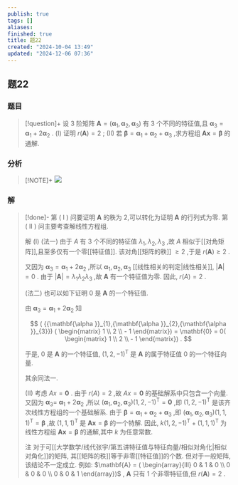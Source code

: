 ```yaml
---
publish: true
tags: []
aliases: 
finished: true
title: 题22
created: "2024-10-04 13:49"
updated: "2024-12-06 07:36"
---
```

## 题22
### 题目
> [!question]+
> 设 3 阶矩阵 $\mathbf{A} = ( {{\mathbf{\alpha }}_{1},{\mathbf{\alpha }}_{2},{\mathbf{\alpha }}_{3}})$ 有 3 个不同的特征值,且 ${\mathbf{\alpha }}_{3} = {\mathbf{\alpha }}_{1} + 2{\mathbf{\alpha }}_{2}$ .
> (I) 证明 $r( \mathbf{A}) = 2$ ;
> (II) 若 $\mathbf{\beta } = {\mathbf{\alpha }}_{1} + {\mathbf{\alpha }}_{2} + {\mathbf{\alpha }}_{3}$ ,求方程组 $\mathbf{A}\mathbf{x} = \mathbf{\beta }$ 的通解.
### 分析
> [!NOTE]+
> ![](https://img.hwenyi.live/202412061532193.webp)
### 解
> [!done]-
> 第 ( I ) 问要证明 $\mathbf{A}$ 的秩为 2,可以转化为证明 $\mathbf{A}$ 的行列式为零. 第 ( II ) 问主要考查解线性方程组.
> 
> 解 (I) (法一) 由于 $A$ 有 3 个不同的特征值 ${\lambda }_{1},{\lambda }_{2},{\lambda }_{3}$ ,故 $A$ 相似于[[对角矩阵]],且至多仅有一个零[[特征值]]. 该对角[[矩阵的秩]] $\geq 2$ ,于是 $r( \mathbf{A}) \geq 2$ .
> 
> 又因为 ${\mathbf{\alpha }}_{3} = {\mathbf{\alpha }}_{1} + 2{\mathbf{\alpha }}_{2}$ ,所以 ${\mathbf{\alpha }}_{1},{\mathbf{\alpha }}_{2},{\mathbf{\alpha }}_{3}$ [[线性相关的判定|线性相关]], $| \mathbf{A}| = 0$ . 由于 $| \mathbf{A}| = {\lambda }_{1}{\lambda }_{2}{\lambda }_{3}$ ,故 $\mathbf{A}$ 有一个特征值为零. 因此, $r( A) = 2$ .
> 
> (法二) 也可以如下证明 0 是 $\mathbf{A}$ 的一个特征值.
> 
> 由 ${\mathbf{\alpha }}_{3} = {\mathbf{\alpha }}_{1} + 2{\mathbf{\alpha }}_{2}$ 知
> 
> $$
> ( {{\mathbf{\alpha }}_{1},{\mathbf{\alpha }}_{2},{\mathbf{\alpha }}_{3}}) ( \begin{matrix} 1 \\ 2 \\ - 1 \end{matrix}) = \mathbf{0} = 0( \begin{matrix} 1 \\ 2 \\ - 1 \end{matrix}) .
> $$
> 
> 于是, $0$ 是 $\mathbf{A}$ 的一个特征值, ${( 1,2, - 1) }^{\mathrm{T}}$ 是 $\mathbf{A}$ 的属于特征值 0 的一个特征向量.
> 
> 其余同法一.
> 
> (II) 考虑 ${Ax} = \mathbf{0}$ . 由于 $r( A) = 2$ ,故 ${Ax} = \mathbf{0}$ 的基础解系中只包含一个向量. 又因为 ${\mathbf{\alpha }}_{3} =$ ${\mathbf{\alpha }}_{1} + 2{\mathbf{\alpha }}_{2}$ ,所以 $( {{\mathbf{\alpha }}_{1},{\mathbf{\alpha }}_{2},{\mathbf{\alpha }}_{3}}) {( 1,2, - 1) }^{\mathrm{T}} = \mathbf{0}$ ,即 ${( 1,2, - 1) }^{\mathrm{T}}$ 是该齐次线性方程组的一个基础解系. 由于 $\mathbf{\beta } = {\mathbf{\alpha }}_{1} + {\mathbf{\alpha }}_{2} + {\mathbf{\alpha }}_{3}$ ,即 $( {{\mathbf{\alpha }}_{1},{\mathbf{\alpha }}_{2},{\mathbf{\alpha }}_{3}}) {( 1,1,1) }^{\mathrm{T}} = \mathbf{\beta }$ ,故 ${( 1,1,1) }^{\mathrm{T}}$ 是 $\mathbf{A}\mathbf{x} = \mathbf{\beta }$ 的一个特解. 因此, $k{( 1,2, - 1) }^{\mathrm{T}} + {( 1,1,1) }^{\mathrm{T}}$ 为线性方程组 $\mathbf{A}\mathbf{x} = \mathbf{\beta }$ 的通解,其中 $k$ 为任意常数.
> 
> 注 对于可[[大学数学/线代张宇/第五讲特征值与特征向量/相似对角化|相似对角化]]的矩阵, 其[[矩阵的秩]]等于非零[[特征值]]的个数. 但对于一般矩阵, 该结论不一定成立. 例如: $\mathbf{A} = ( \begin{array}{lll} 0 & 1 & 0 \\ 0 & 0 & 0 \\ 0 & 0 & 1 \end{array})$ , $\mathbf{A}$ 只有 1 个非零特征值,但 $r( \mathbf{A}) = 2$ .